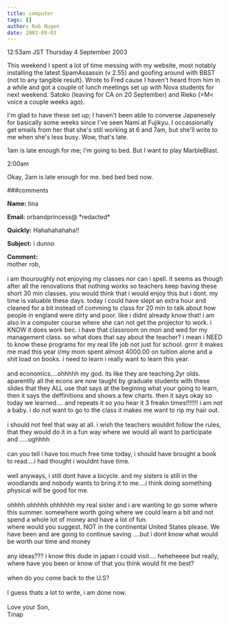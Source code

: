 ```yaml
---
title: computer
tags: []
author: Rob Nugen
date: 2003-09-03
---
```


<p class=date>12:53am JST Thursday 4 September 2003</p>

<p>This weekend I spent a lot of time messing with my website, most
notably installing the latest SpamAssassin (v 2.55) and goofing around
with BBST (not to any tangible result).  Wrote to Fred cause I haven't
heard from him in a while and got a couple of lunch meetings set up
with Nova students for next weekend.  Satoko (leaving for CA on 20
September) and Rieko (>M&lt; voice a couple weeks ago).</p>

<p>I'm glad to have these set up; I haven't been able to converse
Japanesely for basically some weeks since I've seen Nami at Fujikyu.
I occassionally get emails from her that she's still working at 6 and
7am, but she'll write to me when she's less busy.  Wow, that's
late.</p>

<p>1am is late enough for me; I'm going to bed.  But I want to play MarbleBlast.</p>

<p class=date>2:00am</p>

<p>Okay, 2am is late enough for me. bed bed bed now.</p>


###comments

<p><b>Name:</b> tina

<p><b>Email:</b> orbandprincess@ *redacted*

<p><b>Quickly:</b> Hahahahahaha!!

<p><b>Subject:</b> i dunno

<p><b>Comment:</b>
<br>mother rob,<br>
<br>
i am thouroughly not enjoying my classes nor can i spell.  it seems as though after all the renovations that nothing works so teachers keep having these short 30 min classes.  you would think that i would enjoy this but i dont.  my time is valuable these days.  today i could have slept an extra hour and cleaned for a bit instead of comming to class for 20 min to talk about how people in england were dirty and poor.  like i didnt already know that!  i am also in a computer course where she can not get the projector to work.  i KNOW it does work bec. i have that classroom on mon and wed for my management class.  so what does that say about the teacher?  i mean i NEED to know these programs for my real life job not just for school.  grrrr it makes me mad this year i/my mom spent almost 4000.00 on tuition alone and a shit load on books.  i need to learn i really want to learn this year.<br>
<br>
and economics....ohhhhh my god.  its like they are teaching 2yr olds.  aparentlly all the econs are now taught by graduate students with these slides that they ALL use that says at the begining what your going to learn, then it says the deffinitions and shows a few charts.  then it says okay so today we learned.... and repeats it so you hear it 3 freakn times!!!!!!!  i am not a baby.  i do not want to go to the class it makes me want to rip my hair out.  <br>
<br>
i should not feel that way at all.  i wish the teachers wouldnt follow the rules, that they would do it in a fun way where we would all want to participate and .....ughhhh<br>
<br>
can you tell i have too  much free time today, i should have brought a book to read....i had thought i wouldnt have time.<br>
<br>
well anyways,  i still dont have a bicycle.  and my sisters is still in the woodlands and nobody wants to bring it to me....i think doing something physical will be good for me.<br>
<br>
ohhhh ohhhhh ohhhhhh  my real sister and i are wanting to go some where this summer.  somewhere worth going where we could learn a bit and not spend a whole lot of money and have a lot of fun.  <br>
where would you suggest.  NOT in the continental United States please.  We have been and are going to continue saving ....but i dont know what would be worth our time and money<br>
<br>
any ideas??? i know this dude in japan i could visit.... heheheeee  but really, where have you been or know of that you think would fit me best?<br>
<br>
when do you come back to the U.S?<br>
<br>
I guess thats a lot to write, i am done now.<br>
<br>
Love your Son,<br>
Tinap

